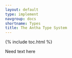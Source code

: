 ```yaml
---
layout: default
type: implement
navgroup: docs
shortname: Types
title: The Antha Type System
---
```

{% include toc.html %}


Need text here